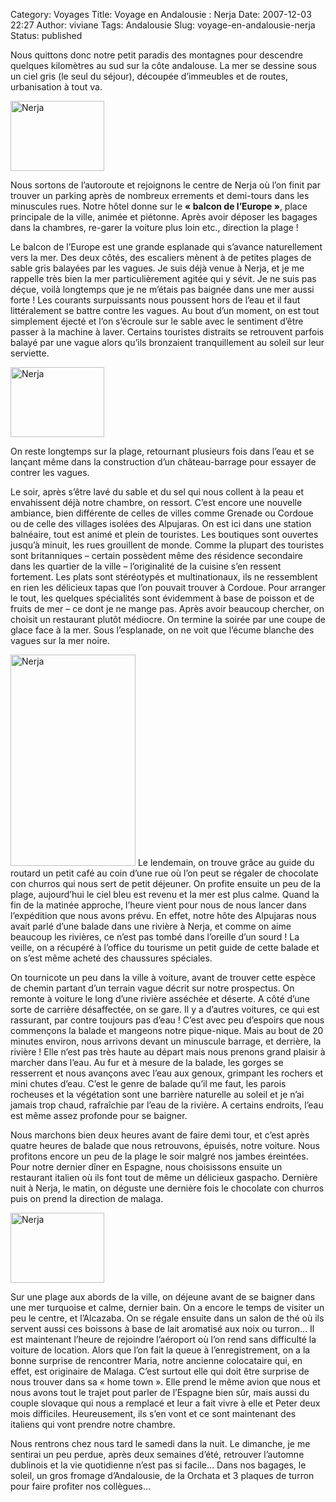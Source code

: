 Category: Voyages
Title: Voyage en Andalousie : Nerja
Date: 2007-12-03 22:27
Author: viviane
Tags: Andalousie
Slug: voyage-en-andalousie-nerja
Status: published

Nous quittons donc notre petit paradis des montagnes pour descendre quelques kilomètres au sud sur la côte andalouse. La mer se dessine sous un ciel gris (le seul du séjour), découpée d’immeubles et de routes, urbanisation à tout va.

<img class="aligncenter size-full wp-image-242" title="Nerja" src="http://www.viviane-voyages.com/wp-content/uploads/2007/12/1.jpg" alt="Nerja" width="150" height="112" />

Nous sortons de l’autoroute et rejoignons le centre de Nerja où l’on finit par trouver un parking après de nombreux errements et demi-tours dans les minuscules rues. Notre hôtel donne sur le <strong>« balcon de l’Europe »</strong>, place principale de la ville, animée et piétonne. Après avoir déposer les bagages dans la chambres, re-garer la voiture plus loin etc., direction la plage !

Le balcon de l’Europe est une grande esplanade qui s’avance naturellement vers la mer. Des deux côtés, des escaliers mènent à de petites plages de sable gris balayées par les vagues. Je suis déjà venue à Nerja, et je me rappelle très bien la mer particulièrement agitée qui y sévit. Je ne suis pas déçue, voilà longtemps que je ne m’étais pas baignée dans une mer aussi forte ! Les courants surpuissants nous poussent hors de l’eau et il faut littéralement se battre contre les vagues. Au bout d’un moment, on est tout simplement éjecté et l’on s’écroule sur le sable avec le sentiment d’être passer à la machine à laver. Certains touristes distraits se retrouvent parfois balayé par une vague alors qu’ils bronzaient tranquillement au soleil sur leur serviette.

<img class="aligncenter size-full wp-image-243" title="Nerja" src="http://www.viviane-voyages.com/wp-content/uploads/2007/12/2.jpg" alt="Nerja" width="150" height="112" />

On reste longtemps sur la plage, retournant plusieurs fois dans l’eau et se lançant même dans la construction d’un château-barrage pour essayer de contrer les vagues.

Le soir, après s’être lavé du sable et du sel qui nous collent à la peau et envahissent déjà notre chambre, on ressort. C’est encore une nouvelle ambiance, bien différente de celles de villes comme Grenade ou Cordoue ou de celle des villages isolées des Alpujaras. On est ici dans une station balnéaire, tout est animé et plein de touristes. Les boutiques sont ouvertes jusqu’à minuit, les rues grouillent de monde. Comme la plupart des touristes sont britanniques – certain possèdent même des résidence secondaire dans les quartier de la ville – l’originalité de la cuisine s’en ressent fortement. Les plats sont stéréotypés et multinationaux, ils ne ressemblent en rien les délicieux tapas que l’on pouvait trouver à Cordoue. Pour arranger le tout, les quelques spécialités sont évidemment à base de poisson et de fruits de mer – ce dont je ne mange pas. Après avoir beaucoup chercher, on choisit un restaurant plutôt médiocre. On termine la soirée par une coupe de glace face à la mer. Sous l’esplanade, on ne voit que l’écume blanche des vagues sur la mer noire.

<img class="alignleft size-full wp-image-244" title="Nerja" src="http://www.viviane-voyages.com/wp-content/uploads/2007/12/3.jpg" alt="Nerja" width="200" height="338" />
Le lendemain, on trouve grâce au guide du routard un petit café au coin d’une rue où l’on peut se régaler de chocolate con churros qui nous sert de petit déjeuner. On profite ensuite un peu de la plage, aujourd’hui le ciel bleu est revenu et la mer est plus calme. Quand la fin de la matinée approche, l’heure vient pour nous de nous lancer dans l’expédition que nous avons prévu. En effet, notre hôte des Alpujaras nous avait parlé d’une balade dans une rivière à Nerja, et comme on aime beaucoup les rivières, ce n’est pas tombé dans l’oreille d’un sourd ! La veille, on a récupéré à l’office du tourisme un petit guide de cette balade et on s’est même acheté des chaussures spéciales.

On tournicote un peu dans la ville à voiture, avant de trouver cette espèce de chemin partant d’un terrain vague décrit sur notre prospectus. On remonte à voiture le long d’une rivière asséchée et déserte. A côté d’une sorte de carrière désaffectée, on se gare. Il y a d’autres voitures, ce qui est rassurant, par contre toujours pas d’eau ! C’est avec peu d’espoirs que nous commençons la balade et mangeons notre pique-nique. Mais au bout de 20 minutes environ, nous arrivons devant un minuscule barrage, et derrière, la rivière ! Elle n’est pas très haute au départ mais nous prenons grand plaisir à marcher dans l’eau. Au fur et à mesure de la balade, les gorges se resserrent et nous avançons avec l’eau aux genoux, grimpant les rochers et mini chutes d’eau. C’est le genre de balade qu’il me faut, les parois rocheuses et la végétation sont une barrière naturelle au soleil et je n’ai jamais trop chaud, rafraîchie par l’eau de la rivière. A certains endroits, l’eau est même assez profonde pour se baigner.

Nous marchons bien deux heures avant de faire demi tour, et c’est après quatre heures de balade que nous retrouvons, épuisés, notre voiture. Nous profitons encore un peu de la plage le soir malgré nos jambes éreintées. Pour notre dernier dîner en Espagne, nous choisissons ensuite un restaurant italien où ils font tout de même un délicieux gaspacho. Dernière nuit à Nerja, le matin, on déguste une dernière fois le chocolate con churros puis on prend la direction de malaga.

<img class="aligncenter size-full wp-image-245" title="Nerja" src="http://www.viviane-voyages.com/wp-content/uploads/2007/12/4.jpg" alt="Nerja" width="150" height="112" />

Sur une plage aux abords de la ville, on déjeune avant de se baigner dans une mer turquoise et calme, dernier bain. On a encore le temps de visiter un peu le centre, et l’Alcazaba. On se régale ensuite dans un salon de thé où ils servent aussi ces boissons à base de lait aromatisé aux noix ou turron… Il est maintenant l’heure de rejoindre l’aéroport où l’on rend sans difficulté la voiture de location. Alors que l’on fait la queue à l’enregistrement, on a la bonne surprise de rencontrer Maria, notre ancienne colocataire qui, en effet, est originaire de Malaga. C’est surtout elle qui doit être surprise de nous trouver dans sa « home town ». Elle prend le même avion que nous et nous avons tout le trajet pout parler de l’Espagne bien sûr, mais aussi du couple slovaque qui nous a remplacé et leur a fait vivre à elle et Peter deux mois difficiles. Heureusement, ils s’en vont et ce sont maintenant des italiens qui vont prendre notre chambre.

Nous rentrons chez nous tard le samedi dans la nuit. Le dimanche, je me sentirai un peu perdue, après deux semaines d’été, retrouver l’automne dublinois et la vie quotidienne n’est pas si facile… Dans nos bagages, le soleil, un gros fromage d’Andalousie, de la Orchata et 3 plaques de turron pour faire profiter nos collègues…